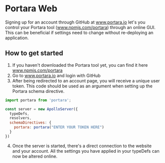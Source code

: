 # Portara Web

Signing up for an account through GitHub at www.portara.io let's you control your Portara tool (www.npmjs.com/portara) through an online GUI. This can be beneficial if settings need to change without re-deploying an application.

## How to get started

1. If you haven't downloaded the Portara tool yet, you can find it here www.npmjs.com/portara
2. Go to www.portara.io and login with GitHub
3. After being redirected to an account page, you will receive a unique user token. This code should be used as an argument when setting up the Portara schema directive.
```javascript
import portara from 'portara';

const server = new ApolloServer({
  typeDefs,
  resolvers,
  schemaDirectives: {
    portara: portara("ENTER YOUR TOKEN HERE")
  }
})
```
4. Once the server is started, there's a direct connection to the website and your account. All the settings you have applied in your typeDefs can now be altered online.

